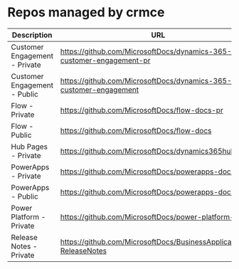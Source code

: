 # Repos managed by crmce

| Description                                        | URL                                                                  |
|----------------------------------------------------|----------------------------------------------------------------------|
| Customer Engagement - Private                      | https://github.com/MicrosoftDocs/dynamics-365-customer-engagement-pr |
| Customer Engagement - Public                       | https://github.com/MicrosoftDocs/dynamics-365-customer-engagement    |
| Flow - Private                                     | https://github.com/MicrosoftDocs/flow-docs-pr                        |
| Flow - Public                                      | https://github.com/MicrosoftDocs/flow-docs                           |
| Hub Pages - Private                                | https://github.com/MicrosoftDocs/dynamics365hubpages                 |
| PowerApps - Private                                | https://github.com/MicrosoftDocs/powerapps-docs-pr                   |
| PowerApps - Public                                 | https://github.com/MicrosoftDocs/powerapps-docs                      |
| Power Platform - Private                           | https://github.com/MicrosoftDocs/power-platform-pr                   |
| Release Notes - Private                            | https://github.com/MicrosoftDocs/BusinessApplication-ReleaseNotes    |